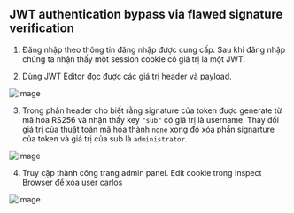 ## JWT authentication bypass via flawed signature verification

1. Đăng nhập theo thông tin đăng nhập được cung cấp. Sau khi đăng nhập chúng ta nhận thấy một session cookie có giá trị là một JWT.

2. Dùng JWT Editor đọc được các giá trị header và payload. 

![image](https://user-images.githubusercontent.com/80744099/226193621-29e7db97-1b67-4cd2-a42b-42bafb666a10.png)

3. Trong phần header cho biết rằng signature của token được generate từ mã hóa RS256 và nhận thấy key `"sub"` có giá trị là username. Thay đổi giá trị của thuật toán mã hóa thành `none` xong đó xóa phần signarture của token và giá trị của sub là `administrator`. 

![image](https://user-images.githubusercontent.com/80744099/226194609-3e98a762-6ffa-4934-a4d8-74cc9af5c7d3.png)

4. Truy cập thành công trang admin panel. Edit cookie trong Inspect Browser để xóa user carlos

![image](https://user-images.githubusercontent.com/80744099/226194981-609cf3bb-f8bf-46ff-af53-bf791f7e40ec.png)
